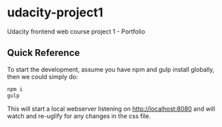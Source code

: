 # udacity-project1
Udacity frontend web course project 1 - Portfolio

## Quick Reference

To start the development, assume you have npm and gulp install globally, then we could simply do:

```javascript
npm i
gulp
```

This will start a local webserver listening on [http://localhost:8080](http://localhost:8080) and will watch and re-uglify for any changes in the css file.

